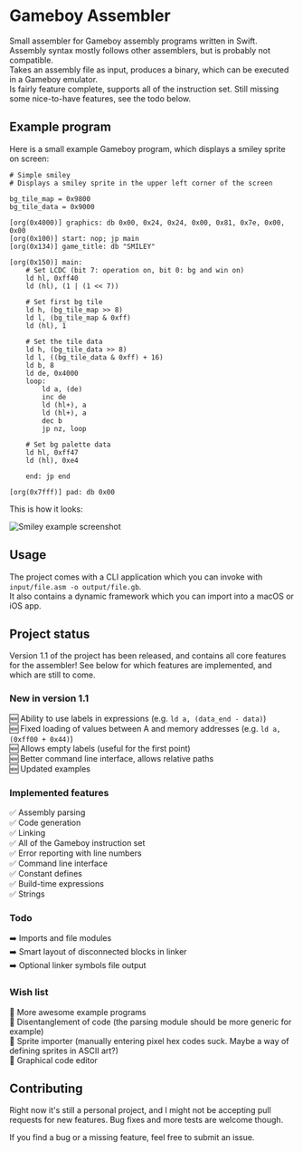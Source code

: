 # Gameboy Assembler

Small assembler for Gameboy assembly programs written in Swift.  
Assembly syntax mostly follows other assemblers, but is probably not compatible.  
Takes an assembly file as input, produces a binary, which can be executed in a Gameboy emulator.  
Is fairly feature complete, supports all of the instruction set. Still missing some nice-to-have features, see the todo below.

## Example program

Here is a small example Gameboy program, which displays a smiley sprite on screen:

```assembly
# Simple smiley
# Displays a smiley sprite in the upper left corner of the screen

bg_tile_map = 0x9800
bg_tile_data = 0x9000

[org(0x4000)] graphics: db 0x00, 0x24, 0x24, 0x00, 0x81, 0x7e, 0x00, 0x00
[org(0x100)] start: nop; jp main
[org(0x134)] game_title: db "SMILEY"

[org(0x150)] main:
	# Set LCDC (bit 7: operation on, bit 0: bg and win on)
	ld hl, 0xff40
	ld (hl), (1 | (1 << 7))

	# Set first bg tile
	ld h, (bg_tile_map >> 8)
	ld l, (bg_tile_map & 0xff)
	ld (hl), 1

	# Set the tile data
	ld h, (bg_tile_data >> 8)
	ld l, ((bg_tile_data & 0xff) + 16)
	ld b, 8
	ld de, 0x4000
	loop:
		ld a, (de)
		inc de
		ld (hl+), a
		ld (hl+), a
		dec b
		jp nz, loop

	# Set bg palette data
	ld hl, 0xff47
	ld (hl), 0xe4
	
	end: jp end

[org(0x7fff)] pad: db 0x00
```

This is how it looks:

![Smiley example screenshot](https://d17oy1vhnax1f7.cloudfront.net/items/2t2s3q1J3E3Y2Z3e2p1D/smiley.png?v=dff06f03)

## Usage

The project comes with a CLI application which you can invoke with `input/file.asm -o output/file.gb`.  
It also contains a dynamic framework which you can import into a macOS or iOS app.

## Project status

Version 1.1 of the project has been released, and contains all core features for the assembler! See below for which features are implemented, and which are still to come.

### New in version 1.1

🆕 Ability to use labels in expressions (e.g. `ld a, (data_end - data)`)  
🆕 Fixed loading of values between A and memory addresses (e.g. `ld a, (0xff00 + 0x44)`)  
🆕 Allows empty labels (useful for the first point)  
🆕 Better command line interface, allows relative paths  
🆕 Updated examples

### Implemented features

✅ Assembly parsing  
✅ Code generation  
✅ Linking  
✅ All of the Gameboy instruction set  
✅ Error reporting with line numbers  
✅ Command line interface  
✅ Constant defines  
✅ Build-time expressions  
✅ Strings

### Todo

➡️ Imports and file modules  
➡️ Smart layout of disconnected blocks in linker  
➡️ Optional linker symbols file output  

### Wish list

💟 More awesome example programs    
💟 Disentanglement of code (the parsing module should be more generic for example)    
💟 Sprite importer (manually entering pixel hex codes suck. Maybe a way of defining sprites in ASCII art?)  
💟 Graphical code editor  

## Contributing

Right now it's still a personal project, and I might not be accepting pull requests for new features. Bug fixes and more tests are welcome though.

If you find a bug or a missing feature, feel free to submit an issue.
